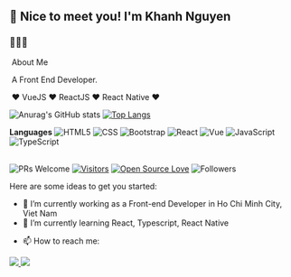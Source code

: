 ## 👋 Nice to meet you! I'm Khanh Nguyen
### 👨🏻‍💻 

&nbsp;About Me

&nbsp;A Front End Developer. 

&nbsp;❤ VueJS ❤ ReactJS ❤ React Native ❤



<!-- ![Anurag's GitHub stats](https://github-readme-stats.vercel.app/api?username=emonno13&show_icons=true&theme=tokyonight&bg_color=0,F58529,FEDA77,DD2A7B,8134AF,515BD4&text_color=black&icon_color=black&title_color=515BD4&border_color=515BD4)
 -->
![Anurag's GitHub stats](https://github-readme-stats.vercel.app/api?username=emonno13&show_icons=true&theme=tokyonight)&nbsp;[![Top Langs](https://github-readme-stats.vercel.app/api/top-langs/?username=emonno13&layout=compact)](https://github.com/anuraghazra/github-readme-stats)



  

**Languages**
![HTML5](https://img.shields.io/badge/-HTML5-000000?style=flat&logo=HTML5)
![CSS](https://img.shields.io/badge/-CSS-333333?style=flat&logo=CSS3&logoColor=1572B6)
![Bootstrap](https://img.shields.io/badge/-Bootstrap-333333?style=flat&logo=bootstrap&logoColor=563D7C)
![React](https://img.shields.io/badge/-React-333333?style=flat&logo=react)
![Vue](https://img.shields.io/badge/vuejs-2.x-brightgreen.svg?style=flat-square)
![JavaScript](https://img.shields.io/badge/-JavaScript-000000?style=flat&logo=javascript)
![TypeScript](https://img.shields.io/badge/-TypeScript-000000?style=flat&logo=typescript&logoColor=007ACC)

<!-- 
<img align="" height='130px' src="https://github-readme-stats.vercel.app/api?username=delta94&hide_title=true&show_icons=true&include_all_commits=true&line_height=21&bg_color=0,F58529,FEDA77,DD2A7B,8134AF,515BD4&theme=graywhite" /> &nbsp; <img align=""
height='130px' src="https://github-readme-stats.vercel.app/api/top-langs/?username=delta94&hide_title=true&layout=compact&bg_color=0,FF6962,FF7974,FF8986,FF9997,FFA9A9&theme=graywhite" /> -->

<br/>![PRs Welcome](https://img.shields.io/badge/PRs-welcome-brightgreen.svg?style=flat&logo=github)
[![Visitors](https://visitor-badge.glitch.me/badge?page_id=emonno13.visitor-badge)](https://github.com/emonno13) 
[![Open Source Love](https://badges.frapsoft.com/os/v2/open-source.svg?v=103)](https://github.com/emonno13)
![Followers](https://img.shields.io/github/followers/emonno13?style=social)

Here are some ideas to get you started:
- 🔭 I’m currently working as a Front-end Developer in Ho Chi Minh City, Viet Nam
- 🌱 I’m currently learning React, Typescript, React Native
<!-- - 📫 How to reach me: [**Facebook**] (https://www.facebook.com/duykhanhkobocuoc/) -->
- 📫 How to reach me: 
<a href="https://www.facebook.com/duykhanhkobocuoc/">
 <img src="https://img.shields.io/badge/Facebook-1877F2?style=for-the-badge&logo=facebook&logoColor=white"/>
</a>
<a href="https://www.instagram.com/khanh.duy.doan/">
 <img src="https://img.shields.io/badge/Instagram-E4405F?style=for-the-badge&logo=instagram&logoColor=white"/>
</a>
